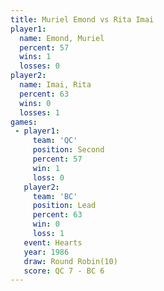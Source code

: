 ```yaml
---
title: Muriel Emond vs Rita Imai
player1:             
  name: Emond, Muriel
  percent: 57        
  wins: 1            
  losses: 0          
player2:             
  name: Imai, Rita   
  percent: 63        
  wins: 0            
  losses: 1          
games:
 - player1:          
     team: 'QC'      
     position: Second
     percent: 57     
     win: 1          
     loss: 0         
   player2:        
     team: 'BC'    
     position: Lead
     percent: 63   
     win: 0        
     loss: 1       
   event: Hearts        
   year: 1986           
   draw: Round Robin(10)
   score: QC 7 - BC 6   
---
```


